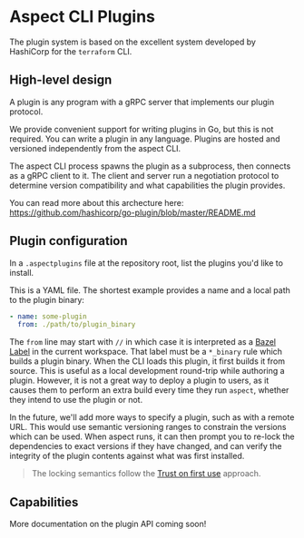 # Aspect CLI Plugins

The plugin system is based on the excellent system developed by HashiCorp for the `terraform` CLI.

## High-level design

A plugin is any program with a gRPC server that implements our plugin protocol.

We provide convenient support for writing plugins in Go, but this is not
required. You can write a plugin in any language.
Plugins are hosted and versioned independently from the aspect CLI.

The aspect CLI process spawns the plugin as a subprocess, then connects as a
gRPC client to it. The client and server run a negotiation protocol to determine
version compatibility and what capabilities the plugin provides.

You can read more about this archecture here:
<https://github.com/hashicorp/go-plugin/blob/master/README.md>

## Plugin configuration

In a `.aspectplugins` file at the repository root, list the plugins you'd like to install.

This is a YAML file. The shortest example provides a name and a local path to the plugin binary:

```yaml
- name: some-plugin
  from: ./path/to/plugin_binary
```

The `from` line may start with `//` in which case it is interpreted as a [Bazel Label] in the
current workspace.
That label must be a `*_binary` rule which builds a plugin binary. When the CLI loads this
plugin, it first builds it from source.
This is useful as a local development round-trip while authoring a plugin. However, it is not a
great way to deploy a plugin to users, as it causes them to perform an extra build every time
they run `aspect`, whether they intend to use the plugin or not.

In the future, we'll add more ways to specify a plugin, such as with a remote URL.
This would use semantic versioning ranges to constrain the versions which can be used.
When aspect runs, it can then prompt you to re-lock the dependencies to exact versions if they
have changed, and can verify the integrity of the plugin contents against what was first installed.

> The locking semantics follow the [Trust on first use] approach.

[trust on first use]: https://en.wikipedia.org/wiki/Trust_on_first_use
[bazel label]: https://bazel.build/concepts/labels

## Capabilities

More documentation on the plugin API coming soon!
